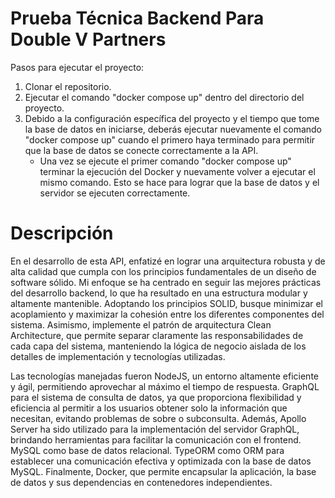 # Prueba Técnica Backend Para Double V Partners

Pasos para ejecutar el proyecto:

1. Clonar el repositorio.
2. Ejecutar el comando "docker compose up" dentro del directorio del proyecto.
3. Debido a la configuración específica del proyecto y el tiempo que tome la base de datos en iniciarse, deberás ejecutar nuevamente el comando "docker compose up" cuando el primero haya terminado
   para permitir que la base de datos se conecte correctamente a la API.
   * Una vez se ejecute el primer comando "docker compose up" terminar la ejecución del Docker y nuevamente volver a ejecutar el mismo comando.
     Esto se hace para lograr que la base de datos y el servidor se ejecuten correctamente. 

# Descripción

En el desarrollo de esta API, enfatizé en lograr una arquitectura robusta y de alta calidad que cumpla con los principios fundamentales de un diseño de software sólido. 
Mi enfoque se ha centrado en seguir las mejores prácticas del desarrollo backend, lo que ha resultado en una estructura modular y altamente mantenible. Adoptando los principios SOLID, 
busque minimizar el acoplamiento y maximizar la cohesión entre los diferentes componentes del sistema. Asimismo, implemente el patrón de arquitectura Clean Architecture, que permite 
separar claramente las responsabilidades de cada capa del sistema, manteniendo la lógica de negocio aislada de los detalles de implementación y tecnologías utilizadas.

Las tecnologías manejadas fueron NodeJS, un entorno altamente eficiente y ágil, permitiendo aprovechar al máximo el tiempo de respuesta. 
GraphQL para el sistema de consulta de datos, ya que proporciona flexibilidad y eficiencia al permitir a los usuarios obtener solo la información que necesitan, evitando problemas de sobre o subconsulta. 
Además, Apollo Server ha sido utilizado para la implementación del servidor GraphQL, brindando herramientas para facilitar la comunicación con el frontend. MySQL como base de datos relacional.
TypeORM como ORM para establecer una comunicación efectiva y optimizada con la base de datos MySQL. Finalmente, Docker, que permite encapsular la aplicación, la base de datos y 
sus dependencias en contenedores independientes.
